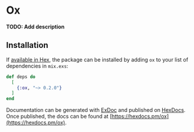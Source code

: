 # Ox

**TODO: Add description**

## Installation

If [available in Hex](https://hex.pm/docs/publish), the package can be installed
by adding `ox` to your list of dependencies in `mix.exs`:

```elixir
def deps do
  [
    {:ox, "~> 0.2.0"}
  ]
end
```

Documentation can be generated with [ExDoc](https://github.com/elixir-lang/ex_doc)
and published on [HexDocs](https://hexdocs.pm). Once published, the docs can
be found at [https://hexdocs.pm/ox](https://hexdocs.pm/ox).

